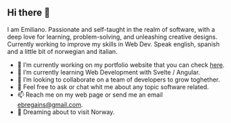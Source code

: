 

## Hi there 👋

  I am Emiliano. Passionate and self-taught in the realm of software, with a deep love for learning, problem-solving, and unleashing creative designs.
Currently working to improve my skills in Web Dev. 
  Speak english, spanish and a little bit of norwegian and italian.

- 🔭 I’m currently working on my portfolio website that you can check [here](https://ebregains.vercel.app/about).
- 🌱 I’m currently learning Web Development with Svelte / Angular.
- 👯 I’m looking to collaborate on a team of developers to grow toghether.
- 💬 Feel free to ask or chat whit me about any topic software related.
- 📫 Reach me on my web page or send me an email [ebregains@gmail.com](mailto:ebregains@gmail.com).
- 🚐 Dreaming about to visit Norway.
